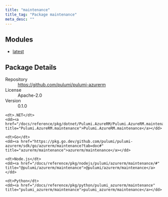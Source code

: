 ```yaml
---
title: "maintenance"
title_tag: "Package maintenance"
meta_desc: ""
---
```


<!-- WARNING: this file was generated by Pulumi Docs Generator. -->
<!-- Do not edit by hand unless you're certain you know what you are doing! -->



<h2 id="modules">Modules</h2>
<ul class="api">
    <li><a href="latest/" title="latest"><span class="symbol module"></span>latest</a></li>
</ul>

<h2 id="package-details">Package Details</h2>
<dl class="package-details">
	<dt>Repository</dt>
	<dd><a href="https://github.com/pulumi/pulumi-azurerm">https://github.com/pulumi/pulumi-azurerm</a></dd>
	<dt>License</dt>
	<dd>Apache-2.0</dd>
	<dt>Version</dt>
	<dd>0.1.0</dd>
</dl>



<dl class="tabular">

    <dt>.NET</dt>
    <dd><a href="/docs/reference/pkg/dotnet/Pulumi.AzureRM/Pulumi.AzureRM.maintenance.html" title="Pulumi.AzureRM.maintenance">Pulumi.AzureRM.maintenance</a></dd>

    <dt>Go</dt>
    <dd><a href="https://pkg.go.dev/github.com/pulumi/pulumi-azurerm/sdk/go/azurerm/maintenance?tab=doc#" title="azurerm/maintenance">azurerm/maintenance</a></dd>

    <dt>Node.js</dt>
    <dd><a href="/docs/reference/pkg/nodejs/pulumi/azurerm/maintenance/#" title="@pulumi/azurerm/maintenance">@pulumi/azurerm/maintenance</a></dd>

    <dt>Python</dt>
    <dd><a href="/docs/reference/pkg/python/pulumi_azurerm/maintenance" title="pulumi_azurerm/maintenance">pulumi_azurerm/maintenance</a></dd>

</dl>

